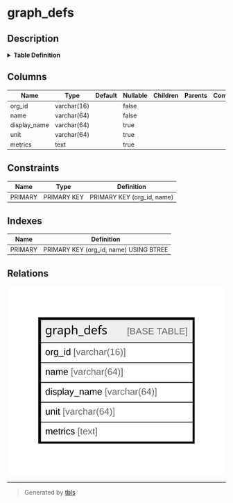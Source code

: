 # graph_defs

## Description

<details>
<summary><strong>Table Definition</strong></summary>

```sql
CREATE TABLE `graph_defs` (
  `org_id` varchar(16) NOT NULL,
  `name` varchar(64) NOT NULL,
  `display_name` varchar(64) DEFAULT NULL,
  `unit` varchar(64) DEFAULT NULL,
  `metrics` text,
  PRIMARY KEY (`org_id`,`name`)
) ENGINE=InnoDB DEFAULT CHARSET=utf8mb4 COLLATE=utf8mb4_0900_ai_ci
```

</details>

## Columns

| Name | Type | Default | Nullable | Children | Parents | Comment |
| ---- | ---- | ------- | -------- | -------- | ------- | ------- |
| org_id | varchar(16) |  | false |  |  |  |
| name | varchar(64) |  | false |  |  |  |
| display_name | varchar(64) |  | true |  |  |  |
| unit | varchar(64) |  | true |  |  |  |
| metrics | text |  | true |  |  |  |

## Constraints

| Name | Type | Definition |
| ---- | ---- | ---------- |
| PRIMARY | PRIMARY KEY | PRIMARY KEY (org_id, name) |

## Indexes

| Name | Definition |
| ---- | ---------- |
| PRIMARY | PRIMARY KEY (org_id, name) USING BTREE |

## Relations

![er](graph_defs.svg)

---

> Generated by [tbls](https://github.com/k1LoW/tbls)

